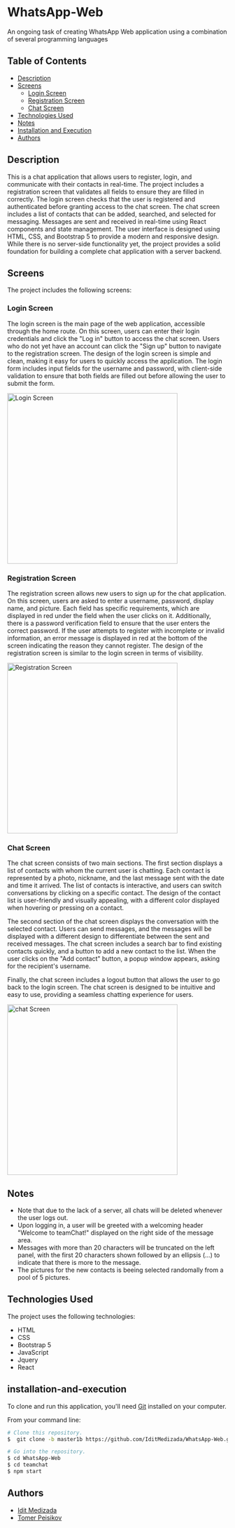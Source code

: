 # WhatsApp-Web
An ongoing task of creating WhatsApp Web application using a combination of several programming languages

## Table of Contents
- [Description](#description)
- [Screens](#screens)
  - [Login Screen](#login-screen)
  - [Registration Screen](#registration-screen)
  - [Chat Screen](#chat-screen)
- [Technologies Used](#technologies-used)
- [Notes](#notes)
- [Installation and Execution](#installation-and-execution)
- [Authors](#authors)

## Description
This is a chat application that allows users to register, login, and communicate with their contacts in real-time. The project includes a registration screen that validates all fields to ensure they are filled in correctly. The login screen checks that the user is registered and authenticated before granting access to the chat screen. The chat screen includes a list of contacts that can be added, searched, and selected for messaging. Messages are sent and received in real-time using React components and state management. The user interface is designed using HTML, CSS, and Bootstrap 5 to provide a modern and responsive design. While there is no server-side functionality yet, the project provides a solid foundation for building a complete chat application with a server backend.

## Screens
The project includes the following screens:

### Login Screen
The login screen is the main page of the web application, accessible through the home route. On this screen, users can enter their login credentials and click the "Log in" button to access the chat screen. Users who do not yet have an account can click the "Sign up" button to navigate to the registration screen. The design of the login screen is simple and clean, making it easy for users to quickly access the application. The login form includes input fields for the username and password, with client-side validation to ensure that both fields are filled out before allowing the user to submit the form.

<img width="389" alt="Login Screen" src="https://github.com/IditMedizada/WhatsApp-Web/assets/110912180/bbeef1dd-cd40-4b9a-a7e3-796cf5cf849c"> 


### Registration Screen
The registration screen allows new users to sign up for the chat application. On this screen, users are asked to enter a username, password, display name, and picture. Each field has specific requirements, which are displayed in red under the field when the user clicks on it. Additionally, there is a password verification field to ensure that the user enters the correct password. If the user attempts to register with incomplete or invalid information, an error message is displayed in red at the bottom of the screen indicating the reason they cannot register. The design of the registration screen is similar to the login screen in terms of visibility.

<img width="389" alt="Registration Screen" src="https://github.com/IditMedizada/WhatsApp-Web/assets/110912180/066a12c7-e18b-4d83-b2e9-8c6669a1c4fe">


### Chat Screen
The chat screen consists of two main sections. The first section displays a list of contacts with whom the current user is chatting. Each contact is represented by a photo, nickname, and the last message sent with the date and time it arrived. The list of contacts is interactive, and users can switch conversations by clicking on a specific contact. The design of the contact list is user-friendly and visually appealing, with a different color displayed when hovering or pressing on a contact.

The second section of the chat screen displays the conversation with the selected contact. Users can send messages, and the messages will be displayed with a different design to differentiate between the sent and received messages. The chat screen includes a search bar to find existing contacts quickly, and a button to add a new contact to the list. When the user clicks on the "Add contact" button, a popup window appears, asking for the recipient's username.

Finally, the chat screen includes a logout button that allows the user to go back to the login screen. The chat screen is designed to be intuitive and easy to use, providing a seamless chatting experience for users.

<img width="389" alt="chat Screen" src="https://github.com/IditMedizada/WhatsApp-Web/assets/110912180/46afba4a-ec48-485e-bba0-08b3fa8d877a">

## Notes

* Note that due to the lack of a server, all chats will be deleted whenever the user logs out.
* Upon logging in, a user will be greeted with a welcoming header "Welcome to teamChat!" displayed on the right side of the message area.
* Messages with more than 20 characters will be truncated on the left panel, with the first 20 characters shown followed by an ellipsis (...) to indicate that there is more to the message.
* The pictures for the new contacts is beeing selected randomally from a pool of 5 pictures.

## Technologies Used
The project uses the following technologies:

* HTML
* CSS
* Bootstrap 5
* JavaScript
* Jquery
* React

## installation-and-execution
    
To clone and run this application, you'll need [Git](https://git-scm.com) installed on your computer.
  
From your command line:

  
```bash
# Clone this repository.
$  git clone -b master1b https://github.com/IditMedizada/WhatsApp-Web.git

# Go into the repository.
$ cd WhatsApp-Web
$ cd teamchat  
$ npm start
```

## Authors
- [Idit Medizada](https://github.com/IditMedizada)
- [Tomer Peisikov](https://github.com/tomerp1812)
